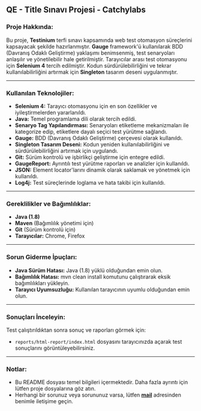 ## QE - Title Sınavı Projesi - Catchylabs

### Proje Hakkında:

Bu proje, **Testinium** terfi sınavı kapsamında web test otomasyon süreçlerini kapsayacak şekilde hazırlanmıştır. 
**Gauge** framework'ü kullanılarak BDD (Davranış Odaklı Geliştirme) yaklaşımı benimsenmiş, test senaryoları anlaşılır ve 
yönetilebilir hale getirilmiştir. Tarayıcılar arası test otomasyonu için **Selenium 4** tercih edilmiştir. 
Kodun sürdürülebilirliğini ve tekrar kullanılabilirliğini artırmak için **Singleton** tasarım deseni uygulanmıştır.

---

### Kullanılan Teknolojiler:

- **Selenium 4:** Tarayıcı otomasyonu için en son özellikler ve iyileştirmelerden yararlanıldı.
- **Java:** Temel programlama dili olarak tercih edildi.
- **Senaryo Tag Yapılandırması:** Senaryoları etiketleme mekanizmaları ile kategorize edip, etiketlere dayalı seçici test yürütme sağlandı.
- **Gauge:** BDD (Davranış Odaklı Geliştirme) çerçevesi olarak kullanıldı.
- **Singleton Tasarım Deseni:** Kodun yeniden kullanılabilirliğini ve sürdürülebilirliğini artırmak için uygulandı.
- **Git:** Sürüm kontrolü ve işbirlikçi geliştirme için entegre edildi.
- **GaugeReport:** Ayrıntılı test yürütme raporları ve analizler için kullanıldı.
- **JSON:** Element locator'larını dinamik olarak saklamak ve yönetmek için kullanıldı.
- **Log4j:** Test süreçlerinde loglama ve hata takibi için kullanıldı.

---

### Gereklilikler ve Bağımlılıklar:

- **Java (1.8)**
- **Maven** (Bağımlılık yönetimi için)
- **Git** (Sürüm kontrolü için)
- **Tarayıcılar:** Chrome, Firefox

---

### Sorun Giderme İpuçları:

- **Java Sürüm Hatası:**  Java (1.8) yüklü olduğundan emin olun.
- **Bağımlılık Hatası:** mvn clean install komutunu çalıştırarak eksik bağımlılıkları yükleyin.
- **Tarayıcı Uyumsuzluğu:** Kullanılan tarayıcının uyumlu olduğundan emin olun.

---

### Sonuçları İnceleyin:

Test çalıştırıldıktan sonra sonuç ve raporları görmek için:  
- `reports/html-report/index.html` dosyasını tarayıcınızda açarak test sonuçlarını görüntüleyebilirsiniz.

---

### Notlar:

- Bu README dosyası temel bilgileri içermektedir. Daha fazla ayrıntı için lütfen proje dosyalarına göz atın.
- Herhangi bir sorunuz veya sorununuz varsa, lütfen **[mail](mailto:burhan.aydin@testinium.com?subject=TitleExam%20Hk.)** adresinden benimle iletişime geçin.